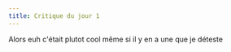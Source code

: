 ```yaml
---
title: Critique du jour 1
---
```

Alors euh c'était plutot cool même si il y en a une que je déteste